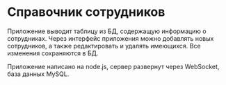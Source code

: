 # Справочник сотрудников

Приложение выводит таблицу из БД, содержащую информацию о сотрудниках. Через интерфейс приложения можно добавлять новых сотрудников, а также редактировать и удалять имеющихся. Все изменения сохраняются в БД.


Приложение написано на node.js, сервер развернут через WebSocket, база данных MySQL.
